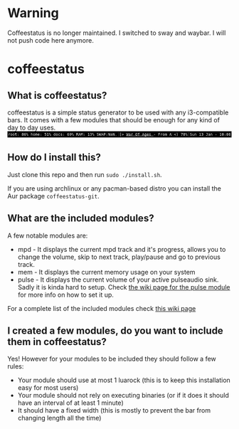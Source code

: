 # Warning
Coffeestatus is no longer maintained. I switched to sway and waybar. I will not push code here anymore.

# coffeestatus
## What is coffeestatus?
coffeestatus is a simple status generator to be used with any i3-compatible bars. It comes with a few modules that should be enough for any kind of day to day uses.
![Coffeestatus screenshot](https://raw.githubusercontent.com/cafehaine/coffeestatus/master/screenshot.png)
## How do I install this?
Just clone this repo and then run `sudo ./install.sh`.

If you are using archlinux or any pacman-based distro you can install the Aur package `coffeestatus-git`.
## What are the included modules?
A few notable modules are:
 - mpd - It displays the current mpd track and it's progress, allows you to change the volume, skip to next track, play/pause and go to previous track.
 - mem - It displays the current memory usage on your system
 - pulse - It displays the current volume of your active pulseaudio sink. Sadly it is kinda hard to setup. Check [the wiki page for the pulse module](https://github.com/cafehaine/coffeestatus/wiki/pulse-module) for more info on how to set it up.

For a complete list of the included modules check [this wiki page](https://github.com/cafehaine/coffeestatus/wiki/Modules)
## I created a few modules, do you want to include them in coffeestatus?
Yes! However for your modules to be included they should follow a few rules:
 - Your module should use at most 1 luarock (this is to keep this installation easy for most users)
 - Your module should not rely on executing binaries (or if it does it should have an interval of at least 1 minute)
 - It should have a fixed width (this is mostly to prevent the bar from changing length all the time)

